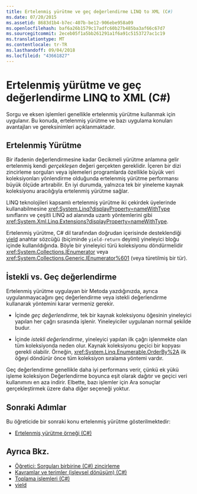 ```yaml
---
title: Ertelenmiş yürütme ve geç değerlendirme LINQ to XML (C#)
ms.date: 07/20/2015
ms.assetid: 8683d1b4-b7ec-407b-be12-906ebe958a09
ms.openlocfilehash: baf6a26b1579c17adfc60b27b485ba3af66c67d7
ms.sourcegitcommit: 2eceb05f1a5bb261291a1f6a91c5153727ac1c19
ms.translationtype: MT
ms.contentlocale: tr-TR
ms.lasthandoff: 09/04/2018
ms.locfileid: "43661827"
---
```

# <a name="deferred-execution-and-lazy-evaluation-in-linq-to-xml-c"></a>Ertelenmiş yürütme ve geç değerlendirme LINQ to XML (C#)
Sorgu ve eksen işlemleri genellikle ertelenmiş yürütme kullanmak için uygulanır. Bu konuda, ertelenmiş yürütme ve bazı uygulama konuları avantajları ve gereksinimleri açıklanmaktadır.  
  
## <a name="deferred-execution"></a>Ertelenmiş Yürütme  
 Bir ifadenin değerlendirmesine kadar Gecikmeli yürütme anlamına gelir ertelenmiş kendi *gerçekleşen* değeri gerçekten gereklidir. İçeren bir dizi zincirleme sorguları veya işlemeleri programlarda özellikle büyük veri koleksiyonları yönlendirme olduğunda ertelenmiş yürütme performansı büyük ölçüde artırabilir. En iyi durumda, yalnızca tek bir yineleme kaynak koleksiyonu aracılığıyla ertelenmiş yürütme sağlar.  
  
 LINQ teknolojileri kapsamlı ertelenmiş yürütme iki çekirdek üyelerinde kullanabilmesine <xref:System.Linq?displayProperty=nameWithType> sınıflarını ve çeşitli LINQ ad alanında uzantı yöntemlerini gibi <xref:System.Xml.Linq.Extensions?displayProperty=nameWithType>.  
  
 Ertelenmiş yürütme, C# dil tarafından doğrudan içerisinde desteklendiği [yield](../../../../csharp/language-reference/keywords/yield.md) anahtar sözcüğü (biçiminde `yield-return` deyimi) yineleyici bloğu içinde kullanıldığında. Böyle bir yineleyici türü koleksiyonu döndürmelidir <xref:System.Collections.IEnumerator> veya <xref:System.Collections.Generic.IEnumerator%601> (veya türetilmiş bir tür).  
  
## <a name="eager-vs-lazy-evaluation"></a>İstekli vs. Geç değerlendirme  
 Ertelenmiş yürütme uygulayan bir Metoda yazdığınızda, ayrıca uygulanmayacağını geç değerlendirme veya istekli değerlendirme kullanarak yöntemini karar vermeniz gerekir.  
  
-   İçinde *geç değerlendirme*, tek bir kaynak koleksiyonu öğesinin yineleyici yapılan her çağrı sırasında işlenir. Yineleyiciler uygulanan normal şekilde budur.  
  
-   İçinde *istekli değerlendirme*, yineleyici yapılan ilk çağrı işlenmekte olan tüm koleksiyonda neden olur. Kaynak koleksiyonu geçici bir kopyası gerekli olabilir. Örneğin, <xref:System.Linq.Enumerable.OrderBy%2A> ilk öğeyi döndürür önce tüm koleksiyon sıralama yöntemi vardır.  
  
 Geç değerlendirme genellikle daha iyi performans verir, çünkü ek yükü işleme koleksiyon Değerlendirme boyunca eşit olarak dağıtır ve geçici veri kullanımını en aza indirir. Elbette, bazı işlemler için Ara sonuçlar gerçekleştirmek üzere daha diğer seçeneği yoktur.  
  
## <a name="next-steps"></a>Sonraki Adımlar  
 Bu öğreticide bir sonraki konu ertelenmiş yürütme gösterilmektedir:  
  
-   [Ertelenmiş yürütme örneği (C#)](../../../../csharp/programming-guide/concepts/linq/deferred-execution-example.md)  
  
## <a name="see-also"></a>Ayrıca Bkz.

- [Öğretici: Sorguları birbirine (C#) zincirleme](../../../../csharp/programming-guide/concepts/linq/tutorial-chaining-queries-together.md)  
- [Kavramlar ve terimler (işlevsel dönüşüm) (C#)](../../../../csharp/programming-guide/concepts/linq/concepts-and-terminology-functional-transformation.md)  
- [Toplama işlemleri (C#)](../../../../csharp/programming-guide/concepts/linq/aggregation-operations.md)  
- [yield](../../../../csharp/language-reference/keywords/yield.md)
